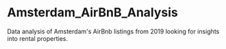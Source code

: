 # Amsterdam_AirBnB_Analysis
Data analysis of Amsterdam's AirBnb listings from 2019 looking for insights into rental properties. 
